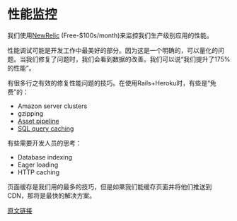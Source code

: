 # 性能监控

我们使用[NewRelic](http://www.newrelic.com/) (Free-$100s/month)来监控我们生产级别应用的性能。

性能调试可能是开发工作中最美好的部分。因为这是一个明确的，可以量化的问题。当我们修复了问题时，我们会看到数据的改善。我们可以说“我们提升了175%的性能”。

有很多行之有效的修复性能问题的技巧。在使用Rails+Heroku时，有些是“免费”的：

- Amazon server clusters
- gzipping
- [Asset pipeline](http://guides.rubyonrails.org/asset_pipeline.html)
- [SQL query caching](http://guides.rubyonrails.org/caching_with_rails.html#sql-caching)

有些需要开发人员的思考：

- Database indexing
- Eager loading
- HTTP caching

页面缓存是我们用的最多的技巧，但是如果我们能缓存页面并将他们推送到CDN，那将是最快的解决方案。

[原文链接](https://thoughtbot.com/playbook/production/performance-monitoring)
